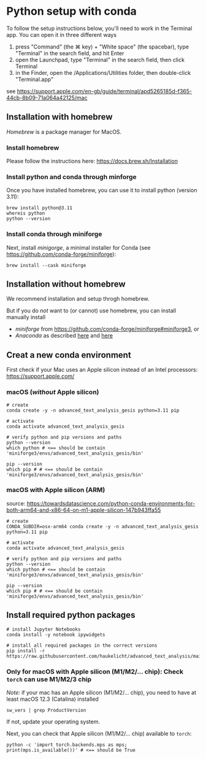# Python setup with conda

To follow the setup instructions below, you'll need to work in the Terminal app.
You can open it in three different ways

1. press "Command" (the ⌘ key) + "White space" (the spacebar), type "Terminal"  in the search field, and hit Enter
2. open the Launchpad, type "Terminal" in the search field, then click Terminal
3. in the Finder, open the /Applications/Utilities folder, then double-click "Terminal.app"

see https://support.apple.com/en-gb/guide/terminal/apd5265185d-f365-44cb-8b09-71a064a42125/mac

## Installation with homebrew

*Homebrew* is a package manager for MacOS.

### Install homebrew

Please follow the instructions here: https://docs.brew.sh/Installation

### Install python and conda through minforge

Once you have installed homebrew, you can  use it to install python (version 3.11):

```shell
brew install python@3.11
whereis python
python --version
```

### Install conda through miniforge

Next, install *minigorge*, a minimal installer for Conda (see https://github.com/conda-forge/miniforge):

```shell
brew install --cask miniforge
```

## Installation without homebrew

We recommend installation and setup throgh homebrew.

But if you do *not* want to (or cannot) use homebrew, you can install manually install

- *miniforge* from https://github.com/conda-forge/miniforge#miniforge3, or 
- *Anaconda* as described [here](https://www.anaconda.com/download/) and [here](https://docs.conda.io/projects/conda/en/latest/user-guide/install/macos.html)


## Creat a new conda environment

First check if your Mac uses an Apple silicon instead of an Intel processors: https://support.apple.com/

### macOS (_without_ Apple silicon)

```shell
# create
conda create -y -n advanced_text_analysis_gesis python=3.11 pip

# activate
conda activate advanced_text_analysis_gesis

# verify python and pip versions and paths
python --version
which python # <== should be contain 'miniforge3/envs/advanced_text_analysis_gesis/bin'

pip --version
which pip # # <== should be contain 'miniforge3/envs/advanced_text_analysis_gesis/bin'
```


### macOS with Apple silicon (ARM)

source: https://towardsdatascience.com/python-conda-environments-for-both-arm64-and-x86-64-on-m1-apple-silicon-147b943ffa55

```shell
# create
CONDA_SUBDIR=osx-arm64 conda create -y -n advanced_text_analysis_gesis python=3.11 pip

# activate
conda activate advanced_text_analysis_gesis

# verify python and pip versions and paths
python --version
which python # <== should be contain 'miniforge3/envs/advanced_text_analysis_gesis/bin'

pip --version
which pip # # <== should be contain 'miniforge3/envs/advanced_text_analysis_gesis/bin'
```


## Install required python packages

```shell
# install Jupyter Notebooks
conda install -y notebook ipywidgets

# install all required packages in the correct versions
pip install -r https://raw.githubusercontent.com/haukelicht/advanced_text_analysis/main/setup/requirements.txt
```


### Only for macOS with Apple silicon (M1/M2/... chip): Check `torch` can use M1/M2/3 chip

*Note:* if your mac has an Apple silicon (M1/M2/... chip), you need to have at least macOS 12.3 (Catalina) installed

```shell
sw_vers | grep ProductVersion
```

If not, update your operating system.

Next, you can check that Apple silicon (M1/M2/... chip) available to `torch`: 

```shell
python -c 'import torch.backends.mps as mps; print(mps.is_available())' # <== should be True
```





